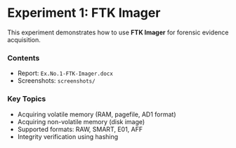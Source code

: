 # Experiment 1: FTK Imager

This experiment demonstrates how to use **FTK Imager** for forensic evidence acquisition.

### Contents
- Report: `Ex.No.1-FTK-Imager.docx`
- Screenshots: `screenshots/`

### Key Topics
- Acquiring volatile memory (RAM, pagefile, AD1 format)
- Acquiring non-volatile memory (disk image)
- Supported formats: RAW, SMART, E01, AFF
- Integrity verification using hashing
